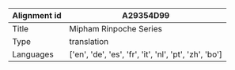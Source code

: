 |Alignment id | A29354D99
| --- | --- 
|Title | Mipham Rinpoche Series 
|Type | translation
|Languages | ['en', 'de', 'es', 'fr', 'it', 'nl', 'pt', 'zh', 'bo']